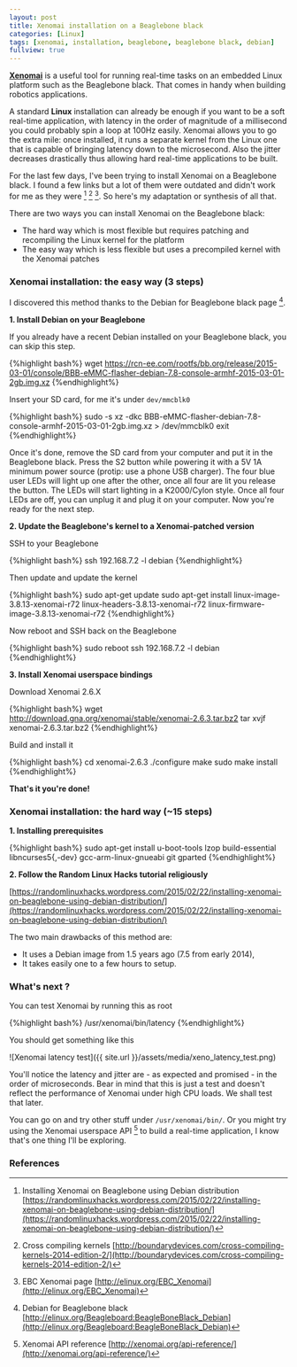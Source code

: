 ```yaml
---
layout: post
title: Xenomai installation on a Beaglebone black
categories: [Linux]
tags: [xenomai, installation, beaglebone, beaglebone black, debian]
fullview: true
---
```


**[Xenomai](http://xenomai.org/)** is a useful tool for running real-time tasks on an embedded Linux platform such as the Beaglebone black.
That comes in handy when building robotics applications.

A standard **Linux** installation can already be enough if you want to be a soft real-time application, with latency in the order of magnitude of a millisecond you could probably spin a loop at 100Hz easily.
Xenomai allows you to go the extra mile: once installed, it runs a separate kernel from the Linux one that is capable of bringing latency down to the microsecond.
Also the jitter decreases drastically thus allowing hard real-time applications to be built.

For the last few days, I've been trying to install Xenomai on a Beaglebone black.
I found a few links but a lot of them were outdated and didn't work for me as they were [^1] [^2] [^3].
So here's my adaptation or synthesis of all that.

There are two ways you can install Xenomai on the Beaglebone black:

- The hard way which is most flexible but requires patching and recompiling the Linux kernel for the platform
- The easy way which is less flexible but uses a precompiled kernel with the Xenomai patches

### Xenomai installation: the easy way (3 steps)

I discovered this method thanks to the Debian for Beaglebone black page [^4].

**1. Install Debian on your Beaglebone**

If you already have a recent Debian installed on your Beaglebone black, you can skip this step.

{%highlight bash%}
wget https://rcn-ee.com/rootfs/bb.org/release/2015-03-01/console/BBB-eMMC-flasher-debian-7.8-console-armhf-2015-03-01-2gb.img.xz
{%endhighlight%}

Insert your SD card, for me it's under `dev/mmcblk0`

{%highlight bash%}
sudo -s
xz -dkc BBB-eMMC-flasher-debian-7.8-console-armhf-2015-03-01-2gb.img.xz > /dev/mmcblk0
exit
{%endhighlight%}

Once it's done, remove the SD card from your computer and put it in the Beaglebone black.
Press the S2 button while powering it with a 5V 1A minimum power source (protip: use a phone USB charger).
The four blue user LEDs will light up one after the other, once all four are lit you release the button.
The LEDs will start lighting in a K2000/Cylon style.
Once all four LEDs are off, you can unplug it and plug it on your computer.
Now you're ready for the next step.

**2. Update the Beaglebone's kernel to a Xenomai-patched version**

SSH to your Beaglebone

{%highlight bash%}
ssh 192.168.7.2 -l debian
{%endhighlight%}

Then update and update the kernel

{%highlight bash%}
sudo apt-get update
sudo apt-get install linux-image-3.8.13-xenomai-r72 linux-headers-3.8.13-xenomai-r72 linux-firmware-image-3.8.13-xenomai-r72
{%endhighlight%}

Now reboot and SSH back on the Beaglebone

{%highlight bash%}
sudo reboot
ssh 192.168.7.2 -l debian
{%endhighlight%}

**3. Install Xenomai userspace bindings**

Download Xenomai 2.6.X

{%highlight bash%}
wget http://download.gna.org/xenomai/stable/xenomai-2.6.3.tar.bz2
tar xvjf xenomai-2.6.3.tar.bz2
{%endhighlight%}

Build and install it

{%highlight bash%}
cd xenomai-2.6.3
./configure
make
sudo make install
{%endhighlight%}

**That's it you're done!**

### Xenomai installation: the hard way (~15 steps)

**1. Installing prerequisites**

{%highlight bash%}
sudo apt-get install u-boot-tools lzop build-essential libncurses5{,-dev} gcc-arm-linux-gnueabi git gparted
{%endhighlight%}

**2. Follow the Random Linux Hacks tutorial religiously**

[https://randomlinuxhacks.wordpress.com/2015/02/22/installing-xenomai-on-beaglebone-using-debian-distribution/](https://randomlinuxhacks.wordpress.com/2015/02/22/installing-xenomai-on-beaglebone-using-debian-distribution/)

The two main drawbacks of this method are:

* It uses a Debian image from 1.5 years ago (7.5 from early 2014),
* It takes easily one to a few hours to setup.

### What's next ?

You can test Xenomai by running this as root

{%highlight bash%}
/usr/xenomai/bin/latency
{%endhighlight%}

You should get something like this

![Xenomai latency test]({{ site.url }}/assets/media/xeno_latency_test.png)

You'll notice the latency and jitter are - as expected and promised - in the order of microseconds.
Bear in mind that this is just a test and doesn't reflect the performance of Xenomai under high CPU loads.
We shall test that later.

You can go on and try other stuff under `/usr/xenomai/bin/`.
Or you might try using the Xenomai userspace API [^5] to build a real-time application, I know that's one thing I'll be exploring.

### References

[^1]: Installing Xenomai on Beaglebone using Debian distribution [https://randomlinuxhacks.wordpress.com/2015/02/22/installing-xenomai-on-beaglebone-using-debian-distribution/](https://randomlinuxhacks.wordpress.com/2015/02/22/installing-xenomai-on-beaglebone-using-debian-distribution/)

[^2]: Cross compiling kernels [http://boundarydevices.com/cross-compiling-kernels-2014-edition-2/](http://boundarydevices.com/cross-compiling-kernels-2014-edition-2/)

[^3]: EBC Xenomai page [http://elinux.org/EBC_Xenomai](http://elinux.org/EBC_Xenomai)

[^4]: Debian for Beaglebone black [http://elinux.org/Beagleboard:BeagleBoneBlack_Debian](http://elinux.org/Beagleboard:BeagleBoneBlack_Debian)

[^5]: Xenomai API reference [http://xenomai.org/api-reference/](http://xenomai.org/api-reference/)
